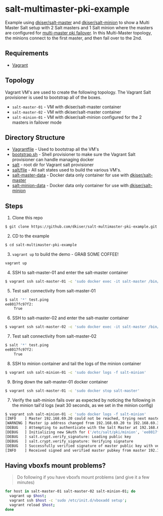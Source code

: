 # salt-multimaster-pki-example

Example using [dkiser/salt-master](https://github.com/dkiser/docker-salt-master.git) and [dkiser/salt-minion](https://github.com/dkiser/docker-salt-master.git) to show a Multi Master Salt setup with 2 Salt masters and 1 Salt minion where the masters are configured for [multi-master pki failover](http://docs.saltstack.com/en/latest/topics/tutorials/multimaster_pki.html).  In this Multi-Master topology, the minions connect to the first master, and then fail over to the 2nd.

## Requirements

* [Vagrant](https://www.vagrantup.com)

## Topology

Vagrant VM's are used to create the following topology.  The Vagrant Salt provisioner is used to bootstrap all of the boxes.

* ```salt-master-01``` - VM with dkiser/salt-master container
* ```salt-master-02``` - VM with dkiser/salt-master container
* ```salt-minion-01``` - VM with dkiser/salt-minion configured for the 2 masters in failover mode

## Directory Structure

* [Vagrantfile](./Vagrantfile) - Used to bootstrap all the VM's
* [bootstrap.sh](./Vagrantfile) - Shell provisioner to make sure the Vagrant Salt provisioner can handle managing docker
* [salt](./salt) - root dir for Vagrant salt provisioner
* [salt/file](./salt/file) - All salt states used to build the various VM's.
* [salt-master-data](./salt/) - Docker data only container for use with [dkiser/salt-master](https://github.com/dkiser/docker-salt-master.git)
* [salt-minion-data](./salt/) - Docker data only container for use with [dkiser/salt-minion](https://github.com/dkiser/docker-salt-minion.git)


## Steps

1. Clone this repo
```bash
$ git clone https://github.com/dkiser/salt-multimaster-pki-example.git
```

2. CD to the example
```bash
$ cd salt-multimaster-pki-example
```

3. ```vagrant up``` to build the demo - GRAB SOME COFFEE!
```bash
vagrant up
```

4. SSH to salt-master-01 and enter the salt-master container
```bash
$ vagrant ssh salt-master-01 -c 'sudo docker exec -it salt-master /bin/bash'
```

5. Test salt connectivity from salt-master-01
```bash
$ salt '*' test.ping
ee8017fc97f2:
    True
```

6. SSH to salt-master-02 and enter the salt-master container
```bash
$ vagrant ssh salt-master-02 -c 'sudo docker exec -it salt-master /bin/bash'
```

7. Test salt connectivity from salt-master-02
```bash
$ salt '*' test.ping
ee8017fc97f2:
    True
```

8. SSH to minion container and tail the logs of the minion container
```bash
$ vagrant ssh salt-minion-01 -c 'sudo docker logs -f salt-minion'
```

9. Bring down the salt-master-01 docker container
```bash
$ vagrant ssh salt-master-01 -c 'sudo docker stop salt-master'
```

7. Verify the salt-minion fails over as expected by noticing the following in the minion tail'd logs (wait 30 seconds, as we set in the minion config)
```bash
$ vagrant ssh salt-minion-01 -c 'sudo docker logs -f salt-minion'
[INFO    ] Master 192.168.69.20 could not be reached, trying next master (if any)
[WARNING ] Master ip address changed from 192.168.69.20 to 192.168.69.30
[DEBUG   ] Attempting to authenticate with the Salt Master at 192.168.69.30
[DEBUG   ] Initializing new SAuth for ('/etc/salt/pki/minion', 'ee8017fc97f2', 'tcp://192.168.69.30:4506')
[DEBUG   ] salt.crypt.verify_signature: Loading public key
[DEBUG   ] salt.crypt.verify_signature: Verifying signature
[DEBUG   ] Successfully verified signature of master public key with verification public key master_sign.pub
[INFO    ] Received signed and verified master pubkey from master 192.168.69.30
```


## Having vboxfs mount problems?

> Do following if you have vboxfs mount problems (and give it a few minutes)

```bash
for host in salt-master-01 salt-master-02 salt-minion-01; do
  vagrant up $host;
  vagrant ssh $host -c 'sudo /etc/init.d/vboxadd setup';
  vagrant reload $host;
done
```
